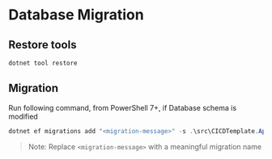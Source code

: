 # Database Migration

## Restore tools

```ps1
dotnet tool restore
```

## Migration

Run following command, from PowerShell 7+, if Database schema is modified

```ps1
dotnet ef migrations add "<migration-message>" -s .\src\CICDTemplate.Api\CICDTemplate.Api.csproj -p .\src\CICDTemplate.Infrastructure\CICDTemplate.Infrastructure.csproj
```

> Note: Replace `<migration-message>` with a meaningful migration name
